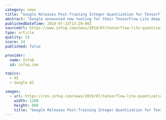 ```yaml
---
category: news
title: "Google Releases Post-Training Integer Quantization for TensorFlow Lite"
abstract: "Google announced new tooling for their TensorFlow Lite deep-learning framework that reduces the size of models and latency of inference. The tool converts a trained model's weights from floating-point representation to 8-bit signed integers. This reduces ..."
publishedDateTime: 2019-07-23T13:29:00Z
sourceUrl: https://www.infoq.com/news/2019/07/tensorflow-lite-quantization/
type: article
quality: 24
score: 24
published: false

provider:
  name: InfoQ
  id: infoq.com

topics:
  - AI
  - Google AI

images:
  - url: https://res.infoq.com/news/2019/07/tensorflow-lite-quantization/en/headerimage/tensorflow-lite-quantization-1563891656969.jpg
    width: 1200
    height: 800
    title: "Google Releases Post-Training Integer Quantization for TensorFlow Lite"
---
```


